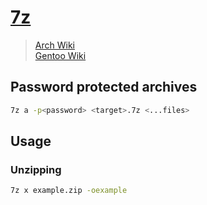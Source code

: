 # [7z](https://www.7-zip.org/)

> [Arch Wiki](https://wiki.archlinux.org/index.php/P7zip)\
> [Gentoo Wiki](https://wiki.gentoo.org/wiki/P7zip)

## Password protected archives

```sh
7z a -p<password> <target>.7z <...files>
```

## Usage

### Unzipping

```sh
7z x example.zip -oexample
```
